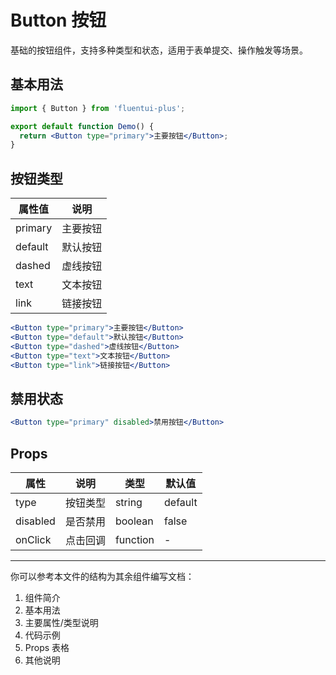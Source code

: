 # Button 按钮

基础的按钮组件，支持多种类型和状态，适用于表单提交、操作触发等场景。

## 基本用法

```jsx
import { Button } from 'fluentui-plus';

export default function Demo() {
  return <Button type="primary">主要按钮</Button>;
}
```

## 按钮类型

| 属性值    | 说明     |
| --------- | -------- |
| primary   | 主要按钮 |
| default   | 默认按钮 |
| dashed    | 虚线按钮 |
| text      | 文本按钮 |
| link      | 链接按钮 |

```jsx
<Button type="primary">主要按钮</Button>
<Button type="default">默认按钮</Button>
<Button type="dashed">虚线按钮</Button>
<Button type="text">文本按钮</Button>
<Button type="link">链接按钮</Button>
```

## 禁用状态

```jsx
<Button type="primary" disabled>禁用按钮</Button>
```

## Props

| 属性      | 说明         | 类型      | 默认值   |
| --------- | ------------ | --------- | -------- |
| type      | 按钮类型     | string    | default  |
| disabled  | 是否禁用     | boolean   | false    |
| onClick   | 点击回调     | function  | -        |

---

你可以参考本文件的结构为其余组件编写文档：
1. 组件简介
2. 基本用法
3. 主要属性/类型说明
4. 代码示例
5. Props 表格
6. 其他说明
